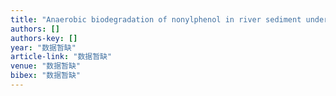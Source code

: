 ```yaml
---
title: "Anaerobic biodegradation of nonylphenol in river sediment under nitrate-or sulfate-reducing conditions and associated bacterial community"
authors: []
authors-key: []
year: "数据暂缺"
article-link: "数据暂缺"
venue: "数据暂缺"
bibex: "数据暂缺"
---
```

